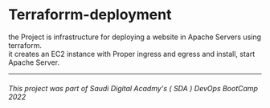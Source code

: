 # Terraforrm-deployment

the Project is infrastructure for deploying a website in Apache Servers using terraform. \
it creates an EC2 instance with Proper ingress and egress and install, start Apache Server. <br />

---
###### This project was part of Saudi Digital Acadmy's ( SDA ) DevOps BootCamp 2022

